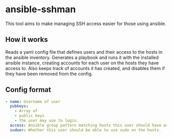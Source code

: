 # ansible-sshman

This tool aims to make managing SSH access easier for those using ansible.

## How it works

Reads a yaml config file that defines users and their access to the hosts in the ansible inventory.
Generates a playbook and runs it with the installed ansible instance, creating accounts for each user on the hosts they have access to.
Also keeps track of accounts it has created, and disables them if they have been removed from the config.

## Config format

```yaml
- name: Username of user
  pubkeys:
    - Array of
    - public keys
    - the user may use to login.
  access: Ansible group pattern matching hosts this user should have access to.
  sudoer: Whether this user should be able to use sudo on the hosts.
```
